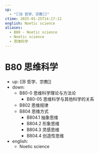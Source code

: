 ```yaml
---
up:
  - "[[B 哲学、宗教]]"
ctime: 2025-01-25T14:17:12
english: Noetic science
aliases:
  - B80 - Noetic science
  - Noetic science
  - 思维科学
---
```


# B80 思维科学

- up: [[B 哲学、宗教]]
- down:
	- B80-0 思维科学理论与方法论
		- B80-05 思维科学与其他科学的关系
	- B802 思维规律
	- B804 思维方式
		- B804.1 抽象思维
		- B804.2 形象思维
		- B804.3 灵感思维
		- B804.4 创造性思维
- english:
	- Noetic science
